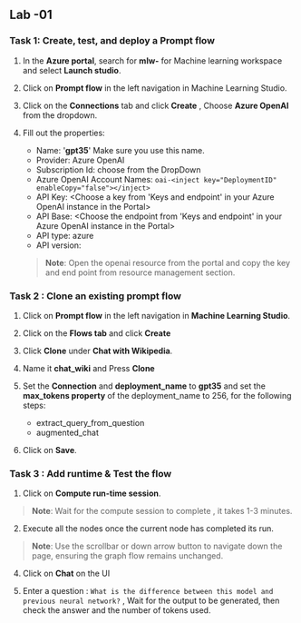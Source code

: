 ## Lab -01 


### Task 1: Create, test, and deploy a Prompt flow


1. In the **Azure portal**, search for **mlw-<inject key="DeploymentID" enableCopy="false"></inject>** for Machine learning workspace and select **Launch studio**.

2. Click on **Prompt flow** in the left navigation in Machine Learning Studio.

3. Click on the **Connections** tab and click **Create** , Choose **Azure OpenAI** from the dropdown.

4. Fill out the properties:
    - Name: '**gpt35**' Make sure you use this name.
    - Provider: Azure OpenAI
    - Subscription Id: choose from the DropDown
    - Azure OpenAI Account Names: `oai-<inject key="DeploymentID" enableCopy="false"></inject>`
    - API Key: <Choose a key from 'Keys and endpoint' in your Azure OpenAI instance in the Portal>
    - API Base: <Choose the endpoint from 'Keys and endpoint' in your Azure OpenAI instance in the Portal>
    - API type: azure
    - API version:

   >**Note**: Open the openai resource from the portal and copy the key and end point from resource management section.

### Task 2 : Clone an existing prompt flow

1. Click on **Prompt flow** in the left navigation in **Machine Learning Studio**.
   
2. Click on the **Flows tab** and click **Create**
 
3. Click **Clone** under **Chat with Wikipedia**.

4. Name it **chat_wiki** and Press **Clone**
   
5. Set the **Connection** and **deployment_name** to **gpt35** and set the **max_tokens property** of the deployment_name to 256, for the following 
    steps:
    - extract_query_from_question
    - augmented_chat
      
8. Click on **Save**.

### Task 3 : Add runtime & Test the flow

1. Click on **Compute run-time session**.

>**Note**: Wait for the compute session to complete , it takes 1-3 minutes.

2. Execute all the nodes once the current node has completed its run.

>**Note**: Use the scrollbar or down arrow button to navigate down the page, ensuring the graph flow remains unchanged.

4. Click on **Chat** on the UI

5. Enter a question : `What is the difference between this model and previous neural network?` , Wait for the output to be generated, then check the answer and the number of tokens used.


